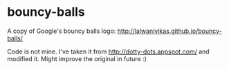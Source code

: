 # bouncy-balls
A copy of Google's bouncy balls logo: http://lalwanivikas.github.io/bouncy-balls/

Code is not mine. I've taken it from http://dotty-dots.appspot.com/ and modified it. Might improve the original in future :)
